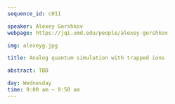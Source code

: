 ```yaml
---
sequence_id: c011

speaker: Alexey Gorshkov
webpage: https://jqi.umd.edu/people/alexey-gorshkov

img: alexeyg.jpg

title: Analog quantum simulation with trapped ions

abstract: TBD

day: Wednesday
time: 9:00 am ~ 9:50 am
---
```

